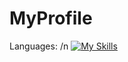 # MyProfile
Languages: /n
[![My Skills](https://skillicons.dev/icons?i=html,css,js,ts)](https://skillicons.dev)
